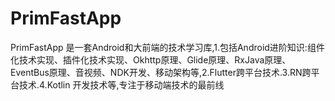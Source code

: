 # PrimFastApp
PrimFastApp 是一套Android和大前端的技术学习库,1.包括Android进阶知识:组件化技术实现、插件化技术实现、Okhttp原理、Glide原理、RxJava原理、EventBus原理、音视频、NDK开发、移动架构等,2.Flutter跨平台技术.3.RN跨平台技术.4.Kotlin 开发技术等,专注于移动端技术的最前线
